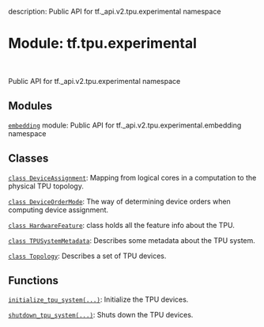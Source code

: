 description: Public API for tf._api.v2.tpu.experimental namespace

<div itemscope itemtype="http://developers.google.com/ReferenceObject">
<meta itemprop="name" content="tf.tpu.experimental" />
<meta itemprop="path" content="Stable" />
</div>

# Module: tf.tpu.experimental

<!-- Insert buttons and diff -->

<table class="tfo-notebook-buttons tfo-api nocontent" align="left">

</table>



Public API for tf._api.v2.tpu.experimental namespace



## Modules

[`embedding`](../../tf/tpu/experimental/embedding.md) module: Public API for tf._api.v2.tpu.experimental.embedding namespace

## Classes

[`class DeviceAssignment`](../../tf/tpu/experimental/DeviceAssignment.md): Mapping from logical cores in a computation to the physical TPU topology.

[`class DeviceOrderMode`](../../tf/tpu/experimental/DeviceOrderMode.md): The way of determining device orders when computing device assignment.

[`class HardwareFeature`](../../tf/tpu/experimental/HardwareFeature.md): class holds all the feature info about the TPU.

[`class TPUSystemMetadata`](../../tf/tpu/experimental/TPUSystemMetadata.md): Describes some metadata about the TPU system.

[`class Topology`](../../tf/tpu/experimental/Topology.md): Describes a set of TPU devices.

## Functions

[`initialize_tpu_system(...)`](../../tf/tpu/experimental/initialize_tpu_system.md): Initialize the TPU devices.

[`shutdown_tpu_system(...)`](../../tf/tpu/experimental/shutdown_tpu_system.md): Shuts down the TPU devices.

